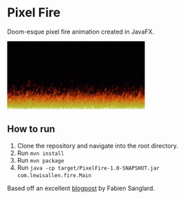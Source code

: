 # Pixel Fire

Doom-esque pixel fire animation created in JavaFX.

![](pixelfire.gif)

## How to run

1. Clone the repository and navigate into the root directory.
1. Run `mvn install`
2. Run `mvn package`
3. Run `java -cp target/PixelFire-1.0-SNAPSHOT.jar com.lewisallen.fire.Main`


Based off an excellent [blogpost](http://fabiensanglard.net/doom_fire_psx/) by Fabien Sanglard.